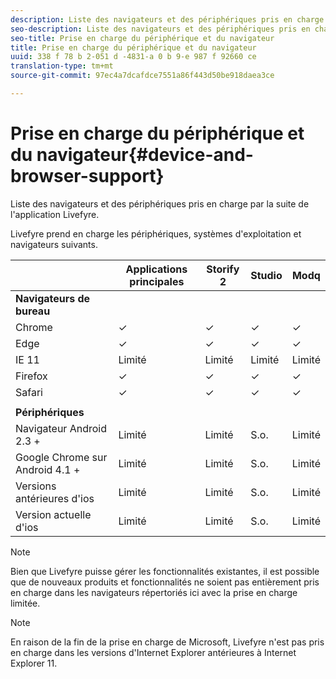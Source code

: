 ```yaml
---
description: Liste des navigateurs et des périphériques pris en charge par la suite de l'application Livefyre.
seo-description: Liste des navigateurs et des périphériques pris en charge par la suite de l'application Livefyre.
seo-title: Prise en charge du périphérique et du navigateur
title: Prise en charge du périphérique et du navigateur
uuid: 338 f 78 b 2-051 d -4831-a 0 b 9-e 987 f 92660 ce
translation-type: tm+mt
source-git-commit: 97ec4a7dcafdce7551a86f443d50be918daea3ce

---
```



# Prise en charge du périphérique et du navigateur{#device-and-browser-support}

Liste des navigateurs et des périphériques pris en charge par la suite de l&#39;application Livefyre.

Livefyre prend en charge les périphériques, systèmes d&#39;exploitation et navigateurs suivants.

|  | Applications principales | Storify 2 | Studio | Modq |
|---|---|---|---|---|
| **Navigateurs de bureau** |  |  |  |  |
| Chrome | ✓ | ✓ | ✓ | ✓ |
| Edge | ✓ | ✓ | ✓ | ✓ |
| IE 11 | Limité | Limité | Limité | Limité |
| Firefox | ✓ | ✓ | ✓ | ✓ |
| Safari | ✓ | ✓ | ✓ | ✓ |
|  |  |  |  |  |
| **Périphériques** |  |  |  |  |
| Navigateur Android 2.3 + | Limité | Limité | S.o. | Limité |
| Google Chrome sur Android 4.1 + | Limité | Limité | S.o. | Limité |
| Versions antérieures d&#39;ios | Limité | Limité | S.o. | Limité |
| Version actuelle d&#39;ios | Limité | Limité | S.o. | Limité |

>[!NOTE]
>
>Bien que Livefyre puisse gérer les fonctionnalités existantes, il est possible que de nouveaux produits et fonctionnalités ne soient pas entièrement pris en charge dans les navigateurs répertoriés ici avec la prise en charge limitée.

>[!NOTE]
>
>En raison de la fin de la prise en charge de Microsoft, Livefyre n&#39;est pas pris en charge dans les versions d&#39;Internet Explorer antérieures à Internet Explorer 11.

